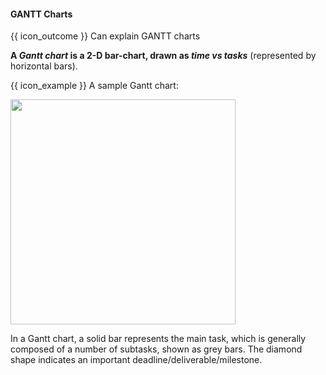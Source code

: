 <div id="title">

#### GANTT Charts

</div>

<span id="prereqs"></span>

<span id="outcomes">{{ icon_outcome }} Can explain GANTT charts</span>

<div id="body">

**A _Gantt chart_ is a 2-D bar-chart, drawn as _time vs tasks_** (represented by horizontal bars).

<tip-box>

{{ icon_example }} A sample Gantt chart:

<img src="{{baseUrl}}/projectPlanning/ganttCharts/images/gantt.png" height="360" />
<p/>

</tip-box>

In a Gantt chart, a solid bar represents the main task, which is generally composed of a number of subtasks, shown as grey bars. The diamond shape indicates an important deadline/deliverable/milestone.

</div>

<div id="extras">
</div>